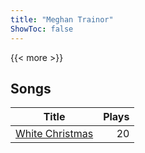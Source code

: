 ```yaml
---
title: "Meghan Trainor"
ShowToc: false
---
```


{{< more >}}

## Songs
Title | Plays 
----- | -----: 
[White Christmas](/songs/white-christmas) | 20

